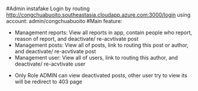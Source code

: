 #Admin instafake
Login by routing http://congchuabuoito.southeastasia.cloudapp.azure.com:3000/login
using account: admin/congchuabuoito
#Main feature:
- Management reports: View all reports in app, contain people who report, reason of report, and deactivate/ re-acvtivate post
- Management posts: View all of posts, link to routing this post or author, and deactivate/ re-acvtivate post
- Management user: View all of users, link to routing this author, and deactivate/ re-acvtivate user
* Only Role ADMIN can view deactivated posts, other user try to view its will be redirect to 403 page

